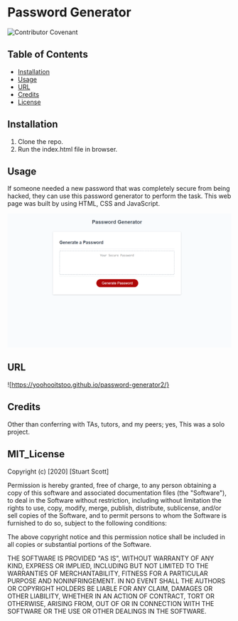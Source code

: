 # Password Generator

![Contributor Covenant](https://img.shields.io/badge/license-MIT-brightgreen)

## Table of Contents

* [Installation](#installation)
* [Usage](#usage)
* [URL](#url)
* [Credits](#credits)
* [License](#mit_license)



## Installation

1. Clone the repo.
2. Run the index.html file in browser.

## Usage

If someone needed a new password that was completely secure from being hacked, they can use this password generator to perform the task. This web page was built by using HTML, CSS and JavaScript.

!["Password Generator" screenshot](./assets/passwordgenerator.png)

## URL

![https://yoohooitstoo.github.io/password-generator2/}


## Credits

Other than conferring with TAs, tutors, and my peers; yes, This was a solo project.

## MIT_License 

Copyright (c) [2020] [Stuart Scott]

Permission is hereby granted, free of charge, to any person obtaining a copy
of this software and associated documentation files (the "Software"), to deal
in the Software without restriction, including without limitation the rights
to use, copy, modify, merge, publish, distribute, sublicense, and/or sell
copies of the Software, and to permit persons to whom the Software is
furnished to do so, subject to the following conditions:

The above copyright notice and this permission notice shall be included in all
copies or substantial portions of the Software.

THE SOFTWARE IS PROVIDED "AS IS", WITHOUT WARRANTY OF ANY KIND, EXPRESS OR
IMPLIED, INCLUDING BUT NOT LIMITED TO THE WARRANTIES OF MERCHANTABILITY,
FITNESS FOR A PARTICULAR PURPOSE AND NONINFRINGEMENT. IN NO EVENT SHALL THE
AUTHORS OR COPYRIGHT HOLDERS BE LIABLE FOR ANY CLAIM, DAMAGES OR OTHER
LIABILITY, WHETHER IN AN ACTION OF CONTRACT, TORT OR OTHERWISE, ARISING FROM,
OUT OF OR IN CONNECTION WITH THE SOFTWARE OR THE USE OR OTHER DEALINGS IN THE
SOFTWARE.
